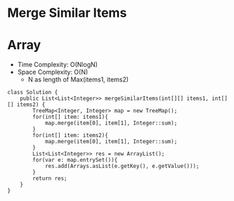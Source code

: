 # Merge Similar Items

# Array

- Time Complexity: O(NlogN)
- Space Complexity: O(N)
  - N as length of Max(items1, items2)

```
class Solution {
    public List<List<Integer>> mergeSimilarItems(int[][] items1, int[][] items2) {
        TreeMap<Integer, Integer> map = new TreeMap();
        for(int[] item: items1){
            map.merge(item[0], item[1], Integer::sum);
        }
        for(int[] item: items2){
            map.merge(item[0], item[1], Integer::sum);
        }
        List<List<Integer>> res = new ArrayList();
        for(var e: map.entrySet()){
            res.add(Arrays.asList(e.getKey(), e.getValue()));
        }
        return res;
    }
}
```
